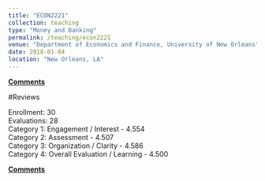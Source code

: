 ```yaml
---
title: "ECON2221"
collection: teaching
type: "Money and Banking"
permalink: /teaching/econ2221
venue: "Department of Economics and Finance, University of New Orleans"
date: 2018-01-04
location: "New Orleans, LA"
---
```


<b>[Comments](/files/econ2221.pdf)</b>

#Reviews

Enrollment: 30<br>
Evaluations: 28<br>
Category 1: Engagement / Interest - 4.554<br>
Category 2: Assessment - 4.507<br>
Category 3: Organization / Clarity - 4.586<br>
Category 4: Overall Evaluation / Learning - 4.500<br>

<b>[Comments](/files/econ2221.pdf)</b>
